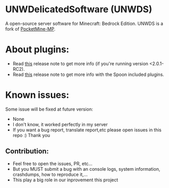 # UNWDelicatedSoftware (UNWDS)	

A open-source server software for Minecraft: Bedrock Edition. UNWDS is a fork of [PocketMine-MP](https://github.com/pmmp/PocketMine-MP).

# About plugins:
+ Read [this](https://github.com/dtcu0ng/UNWDS/releases/tag/2.0.1-RC2) release note to get more info (if you're running version <2.0.1-RC2).
+ Read [this](https://github.com/dtcu0ng/UNWDS/releases/tag/2.0.4%2Bdev.19) release note to get more info with the Spoon included plugins.

# Known issues:	
Some issue will be fixed at future version:	

+ None	
+ I don't know, it worked perfectly in my server	
+ If you want a bug report, translate report,etc please open issues in this repo :) Thank you	

## Contribution:
+ Feel free to open the issues, PR, etc...
+ But you MUST submit a bug with an console logs, system information, crashdumps, how to reproduce it,... 
+ This play a big role in our inprovement this project	
